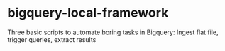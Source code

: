 # bigquery-local-framework
Three basic scripts to automate boring tasks in Bigquery: Ingest flat file, trigger queries, extract results
